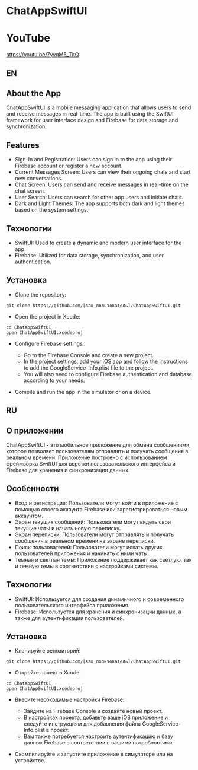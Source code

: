 # ChatAppSwiftUI

# YouTube
https://youtu.be/7yvqM5_TitQ

## EN
## About the App

ChatAppSwiftUI is a mobile messaging application that allows users to send and receive messages in real-time. 
The app is built using the SwiftUI framework for user interface design and Firebase for data storage and synchronization.

## Features

* Sign-In and Registration: Users can sign in to the app using their Firebase account or register a new account.
* Current Messages Screen: Users can view their ongoing chats and start new conversations.
* Chat Screen: Users can send and receive messages in real-time on the chat screen.
* User Search: Users can search for other app users and initiate chats.
* Dark and Light Themes: The app supports both dark and light themes based on the system settings.

## Технологии

* SwiftUI: Used to create a dynamic and modern user interface for the app.
* Firebase: Utilized for data storage, synchronization, and user authentication.

## Установка

* Clone the repository:
  
```
git clone https://github.com/[ваш_пользователь]/ChatAppSwiftUI.git
```
* Open the project in Xcode:

```
cd ChatAppSwiftUI
open ChatAppSwiftUI.xcodeproj
```
* Configure Firebase settings:
  
    * Go to the Firebase Console and create a new project.
    * In the project settings, add your iOS app and follow the instructions to add the GoogleService-Info.plist file to the project.
    * You will also need to configure Firebase authentication and database according to your needs.

 * Compile and run the app in the simulator or on a device.


## RU
## О приложении

ChatAppSwiftUI - это мобильное приложение для обмена сообщениями, 
которое позволяет пользователям отправлять и получать сообщения в реальном времени. 
Приложение построено с использованием фреймворка SwiftUI для верстки пользовательского интерфейса и Firebase 
для хранения и синхронизации данных.

## Особенности

* Вход и регистрация: Пользователи могут войти в приложение с помощью своего аккаунта Firebase или зарегистрироваться новым аккаунтом.
* Экран текущих сообщений: Пользователи могут видеть свои текущие чаты и начать новую переписку.
* Экран переписки: Пользователи могут отправлять и получать сообщения в реальном времени на экране переписки.
* Поиск пользователей: Пользователи могут искать других пользователей приложения и начинать с ними чаты.
* Темная и светлая темы: Приложение поддерживает как светлую, так и темную темы в соответствии с настройками системы.

## Технологии

* SwiftUI: Используется для создания динамичного и современного пользовательского интерфейса приложения.
* Firebase: Используется для хранения и синхронизации данных, а также для аутентификации пользователей.

## Установка

* Клонируйте репозиторий:
  
```
git clone https://github.com/[ваш_пользователь]/ChatAppSwiftUI.git
```
* Откройте проект в Xcode:

```
cd ChatAppSwiftUI
open ChatAppSwiftUI.xcodeproj
```
* Внесите необходимые настройки Firebase:
  
    * Зайдите на Firebase Console и создайте новый проект.
    * В настройках проекта, добавьте ваше iOS приложение и следуйте инструкциям для добавления файла GoogleService-Info.plist в проект.
    * Вам также потребуется настроить аутентификацию и базу данных Firebase в соответствии с вашими потребностями.

 * Скомпилируйте и запустите приложение в симуляторе или на устройстве.
